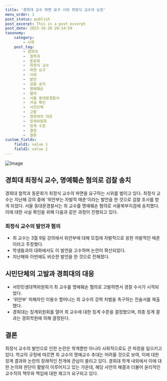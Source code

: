 ```yaml
---
title: '경희대 교수 파면 요구 시위 최정식 교수의 논란'
menu_order: 1
post_status: publish
post_excerpt: This is a post excerpt
post_date: 2023-10-20 20:14:59
taxonomy:
    category:
        - 사회
    post_tag:
        - 경희대
        -  철학과
        -  동문회
        -  최정식 교수
        -  파면 요구
        -  시위
        -  발언
        -  검찰 송치
        -  명예훼손
        -  혐의
        -  서울 동대문경찰서
        -  사실 확인
        -  시민단체
        -  고발
        -  경희대의 대응
        -  징계위원회
        -  징계 수준
        -  결정
        -  결론
custom_fields:
    field1: value 1
    field2: value 2
---
```


![Image](https://imgnews.pstatic.net/image/656/2024/02/06/0000079053_001_20240206204401686.jpg?type=w647)


## 경희대 최정식 교수, 명예훼손 혐의로 검찰 송치
경희대 철학과 동문회가 최정식 교수의 파면을 요구하는 시위를 벌이고 있다. 최정식 교수는 지난해 강의 중에 '위안부는 자발적 매춘'이라는 발언을 한 것으로 검찰 조사를 받게 되었다. 서울 동대문경찰서는 최 교수를 명예훼손 혐의로 서울북부지검에 송치했다. 이에 대한 사실 확인을 위해 다음과 같은 과정이 진행되고 있다.

### 최정식 교수의 발언과 혐의
- 최 교수는 3월 9일 강의에서 위안부에 대해 모집에 자발적으로 응한 자발적인 매춘이라고 주장했다.
- 학생들과의 대화에서도 이 발언을 고수하며 논란이 확산되었다.
- 지난해와 이번에도 비슷한 발언을 한 것으로 전해졌다.

## 시민단체의 고발과 경희대의 대응
- 서민민생대책위원회가 최 교수를 명예훼손 혐의로 고발하면서 경찰 수사가 시작되었다.
- '위안부' 피해자인 이용수 할머니는 최 교수의 강력 처벌을 촉구하는 진술서를 제출했다.
- 경희대는 징계위원회를 열어 최 교수에 대한 징계 수준을 결정했으며, 최종 징계 결과는 경희학원에 의해 결정된다.

## 결론
최정식 교수의 발언으로 인한 논란은 학계뿐만 아니라 사회적으로도 큰 파장을 일으키고 있다. 학교의 규정에 따르면 최 교수의 명예교수 추대는 어려울 것으로 보여, 이에 대한 징계 결과와 논란의 장래적인 전개에 관심이 쏠리고 있다. 경희대 학계 내외에서 이에 대한 논의와 판단이 활발히 이루어지고 있는 가운데, 해당 사안의 해결과 더불어 윤리적인 교수직의 책무와 책임에 대한 재고가 요구되고 있다.
